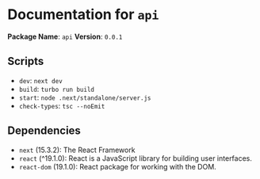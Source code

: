 # Documentation for `api`

**Package Name**: `api`
**Version**: `0.0.1`

## Scripts
- `dev`: `next dev`
- `build`: `turbo run build`
- `start`: `node .next/standalone/server.js`
- `check-types`: `tsc --noEmit`

## Dependencies
- `next` (15.3.2): The React Framework
- `react` (^19.1.0): React is a JavaScript library for building user interfaces.
- `react-dom` (19.1.0): React package for working with the DOM.